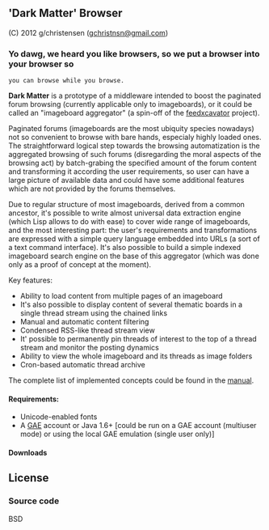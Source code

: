 ## 'Dark Matter' Browser

(C) 2012 g/christensen (gchristnsn@gmail.com)

### Yo dawg, we heard you like browsers, so we put a browser into your browser so
    you can browse while you browse.

__Dark Matter__ is a prototype of a middleware intended to boost the paginated
forum browsing (currently applicable only to imageboards), or it could be called
an "imageboard aggregator" (a spin-off of the
[feedxcavator](https://github.com/GChristensen/feedxcavator#readme) project).

Paginated forums (imageboards are the most ubiquity species nowadays) not so
convenient to browse with bare hands, especialy highly loaded ones. The
straightforward logical step towards the browsing automatization is the
aggregated browsing of such forums (disregarding the moral aspects of the
browsing act) by batch-grabing the specified amount of the forum content and
transforming it according the user requirements, so user can have a large picture
of available data and could have some additional features which are not provided 
by the forums themselves. 

Due to regular structure of most imageboards, derived from a common ancestor,
it's possible to write almost universal data extraction engine (which Lisp allows
to do with ease) to cover wide range of imageboards, and the most interesting
part: the user's requirements and transformations are expressed with a simple
query language embedded into URLs (a sort of a text command interface). It's also
possible to build a simple indexed imageboard search engine on the base of this
aggregator (which was done only as a proof of concept at the moment).

Key features:

* Ability to load content from multiple pages of an imageboard
* It's also possible to display content of several thematic boards in a single 
  thread stream using the chained links
* Manual and automatic content filtering
* Condensed RSS-like thread stream view
* It' possible to permanently pin threads of interest to the top of a thread 
  stream and monitor the posting dynamics
* Ability to view the whole imageboard and its threads as image folders
* Cron-based automatic thread archive

The complete list of implemented concepts could be found in the
[manual](https://github.com/gchristensen/dm-browser/wiki/manual.png).

#### Requirements:

* Unicode-enabled fonts
* A [GAE](http://appspot.com) account or Java 1.6+ [could be run on a GAE 
  account (multiuser mode) or using the local GAE emulation (single user only)]

#### Downloads

## License

### Source code

BSD